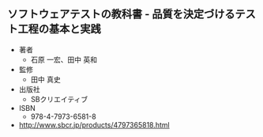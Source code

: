 ## ソフトウェアテストの教科書 - 品質を決定づけるテスト工程の基本と実践
- 著者
  - 石原 一宏、田中 英和
- 監修
  - 田中 真史
- 出版社
  - SBクリエイティブ
- ISBN
  - 978-4-7973-6581-8
- http://www.sbcr.jp/products/4797365818.html